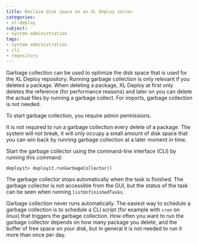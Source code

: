 ```yaml
---
title: Reclaim disk space on an XL Deploy server
categories:
- xl-deploy
subject:
- System administration
tags:
- system administration
- cli
- repository
---
```


Garbage collection can be used to optimize the disk space that is used for the XL Deploy repository. Running garbage collection is only relevant if you deleted a package. When deleting a package, XL Deploy at first only deletes the reference (for performance reasons) and later on you can delete the actual files by running a garbage collect. For imports, garbage collection is not needed.

To start garbage collection, you require admin permissions.

It is not required to run a garbage collection every delete of a package. The system will not break, it will only occupy a small amount of disk space that you can win back by running garbage collection at a later moment in time.

Start the garbage collector using the command-line interface (CLI) by running this command:

    deployit> deployit.runGarbageCollector()

The garbage collector stops automatically when the task is finished. The garbage collector is not accessible from the GUI, but the status of the task can be seen when running `listUnfinishedTasks`.

Garbage collection never runs automatically. The easiest way to schedule a garbage collection is to schedule a CLI script (for example with `cron` on linux) that triggers the garbage collection. How often you want to run the garbage collector depends on how many package you delete, and the buffer of free space on your disk, but in general it is not needed to run it more than once per day.
